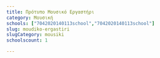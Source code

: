 ```yaml
---
title: Πρότυπο Μουσικό Εργαστήρι
category: Μουσική
schools: ["7042020140113school","7042020140113school"]
slug: moudiko-ergastiri
slugCategory: mousiki
schoolscount: 1

---
```




